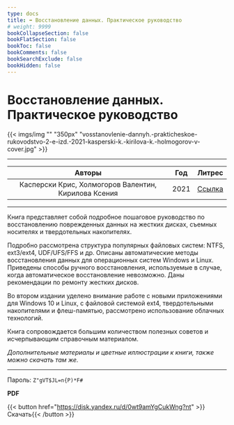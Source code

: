 ```yaml
---
type: docs
title: ➡️ Восстановление данных. Практическое руководство
# weight: 9999
bookCollapseSection: false
bookFlatSection: false
bookToc: false
bookComments: false
bookSearchExclude: false
bookHidden: false
---
```


# Восстановление данных. Практическое руководство

{{< imgs/img "" "350px" "vosstanovlenie-dannyh.-prakticheskoe-rukovodstvo-2-e-izd.-2021-kasperski-k.-kirilova-k.-holmogorov-v-cover.jpg" >}}

---

|                        Авторы                        | Год  |                                                      Литрес                                                      |
| :--------------------------------------------------: | :--: | :--------------------------------------------------------------------------------------------------------------: |
| Касперски Крис, Холмогоров Валентин, Кирилова Ксения | 2021 | [Ссылка](https://www.litres.ru/book/kris-kasperski/vosstanovlenie-dannyh-prakticheskoe-rukovodstvo-67726755/?nt) |

---

Книга представляет собой подробное пошаговое руководство по восстановлению поврежденных данных на жестких дисках, съемных носителях и твердотельных накопителях.

Подробно рассмотрена структура популярных файловых систем: NTFS, ext3/ext4, UDF/UFS/FFS и др. Описаны автоматические методы восстановления данных для операционных систем Windows и Linux. Приведены способы ручного восстановления, используемые в случае, когда автоматическое восстановление невозможно. Даны рекомендации по ремонту жестких дисков.

Во втором издании уделено внимание работе с новыми приложениями для Windows 10 и Linux, с файловой системой ext4, твердотельными накопителями и флеш-памятью, рассмотрено использование облачных технологий.

Книга сопровождается большим количеством полезных советов и исчерпывающим справочным материалом.

_Дополнительные материалы и цветные иллюстрации к книги, также можно скачать там же._

---

Пароль: `Z"gVT$JL=n{P)*F#`

**PDF**

{{< button href="https://disk.yandex.ru/d/0wt9amYgCukWng?nt" >}}Скачать{{< /button >}}
